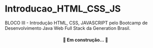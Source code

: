 # Introducao_HTML_CSS_JS
BLOCO III - Introdução HTML, CSS, JAVASCRIPT pelo Bootcamp de Desenvolvimento Java Web Full Stack da Generation Brasil.
<h4 align="center"> 
	 🚧  Em construção...  🚧
</h4>
